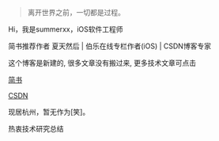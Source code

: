 > 离开世界之前，一切都是过程。

Hi，我是summerxx，iOS软件工程师

简书推荐作者 夏天然后 | 伯乐在线专栏作者(iOS) | CSDN博客专家

这个博客是新建的, 很多文章没有搬过来, 更多技术文章可点击

[简书](https://www.jianshu.com/u/561e4eb07f0c)

[CSDN](https://blog.csdn.net/sinat_30162391)

现居杭州，暂无作为[笑]。

热衷技术研究总结